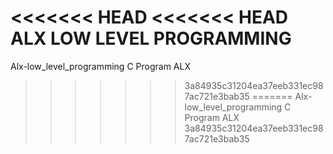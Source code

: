 <<<<<<< HEAD
<<<<<<< HEAD
ALX LOW LEVEL PROGRAMMING
=======
Alx-low_level_programming
C Program ALX
>>>>>>> 3a84935c31204ea37eeb331ec987ac721e3bab35
=======
Alx-low_level_programming
C Program ALX
>>>>>>> 3a84935c31204ea37eeb331ec987ac721e3bab35
